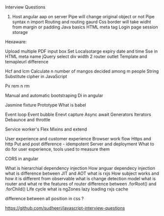 Interview Questions

1. Host angular aap on server
Pipe will change original object or not
Pipe syntax n import
Routing and routing gaurd
Css border will take widht from margin or padding
Java basics
HTML meta tag
Login page session storage

Hexaware:

Upload multiple PDF input box
Set Localsotarge expiry date and time
Sse in HTML meta name
jQuery select div width
2 router outlet
Template and temapleurl difference


Hcf and lcm
Calculate n number of mangos decided among m people
String 
Substitute cipher in JavaScript

Px rem n rm

Manual and automatic bootstraping
Di in angular

Jasmine fixture
Prototype
What is babel

Event loop 
Event bubble
Enevt capture
Async await
Generators
Iterators
Debaunce and throttle

Service worker's
Flex
Mixins and extend

User experience and customer experience
Browser work flow
Https and http
Put and post difference - idempotent
Server and deployment
What to do for user experience, tools used to measure them

CORS in angular

What is hierarchial dependency injection
How anguar dependecy injection
what is difference between JIT and AOT
what is rxjs
How subject works and how it is different from observable
what is change detection model
what is router and what re the features of router
difference between .forRoot() and .forChild()
Life cycle
what is ngZones
lazy loading
rxjs cache

difference between all position in css ?

https://github.com/sudheerj/javascript-interview-questions